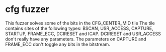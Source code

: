 # cfg fuzzer

This fuzzer solves some of the bits in the CFG_CENTER_MID tile
The tile contains sites of the following types: BSCAN, USR_ACCESS, CAPTURE, STARTUP, FRAME_ECC, DCIRESET and ICAP.
DCIRESET and USR_ACCESS don't really have any parameters.
The parameters on CAPTURE and FRAME_ECC don't toggle any bits in the bitstream.
